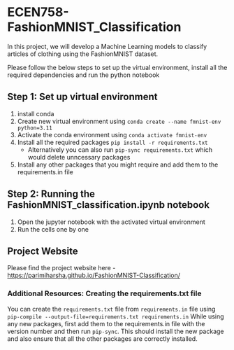 # ECEN758-FashionMNIST_Classification
In this project, we will develop a Machine Learning models to classify articles of clothing using the FashionMNIST dataset. 

Please follow the below steps to set up the virtual environment, install all the required dependencies and run the python notebook

## Step 1: Set up virtual environment
1. install conda
2. Create new virtual environment using `conda create --name fmnist-env python=3.11`
3. Activate the conda environment using `conda activate fmnist-env`
4. Install all the required packages `pip install -r requirements.txt` 
    - Alternatively you can also run `pip-sync requirements.txt` which would delete unncessary packages
5. Install any other packages that you might require and add them to the requirements.in file

## Step 2: Running the FashionMNIST_classification.ipynb notebook
1. Open the jupyter notebook with the activated virtual environment
2. Run the cells one by one

## Project Website
Please find the project website here - https://parimiharsha.github.io/FashionMNIST-Classification/

### Additional Resources: Creating the requirements.txt file
You can create the `requirements.txt` file from `requirements.in` file using `pip-compile --output-file=requirements.txt requirements.in`
While using any new packages, first add them to the requirements.in file with the version number and then run `pip-sync`. This should install the new package and also ensure that all the other packages are correctly installed.